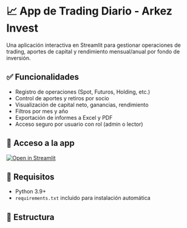 # 📈 App de Trading Diario - Arkez Invest

Una aplicación interactiva en Streamlit para gestionar operaciones de trading, aportes de capital y rendimiento mensual/anual por fondo de inversión.

## ✅ Funcionalidades

- Registro de operaciones (Spot, Futuros, Holding, etc.)
- Control de aportes y retiros por socio
- Visualización de capital neto, ganancias, rendimiento
- Filtros por mes y año
- Exportación de informes a Excel y PDF
- Acceso seguro por usuario con rol (admin o lector)

## 🚀 Acceso a la app

[![Open in Streamlit](https://static.streamlit.io/badges/streamlit_badge_black_white.svg)](https://app-de-trading-clypupuy2yocp6yavbkbnn.streamlit.app/)

## 🧰 Requisitos

- Python 3.9+
- `requirements.txt` incluido para instalación automática

## 📂 Estructura


